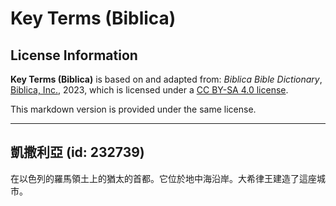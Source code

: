 # Key Terms (Biblica)

## License Information

**Key Terms (Biblica)** is based on and adapted from: _Biblica Bible Dictionary_, [Biblica, Inc.](https://www.biblica.com/), 2023, which is licensed under a [CC BY-SA 4.0 license](https://creativecommons.org/licenses/by-sa/4.0/legalcode.en).

This markdown version is provided under the same license.



--------------------------------

## 凱撒利亞 (id: 232739)

在以色列的羅馬領土上的猶太的首都。它位於地中海沿岸。大希律王建造了這座城市。


